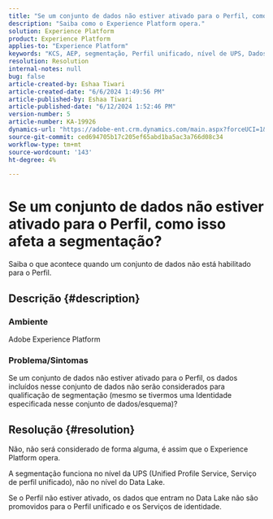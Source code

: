 ```yaml
---
title: "Se um conjunto de dados não estiver ativado para o Perfil, como isso afeta a segmentação?"
description: "Saiba como o Experience Platform opera."
solution: Experience Platform
product: Experience Platform
applies-to: "Experience Platform"
keywords: "KCS, AEP, segmentação, Perfil unificado, nível de UPS, Dados"
resolution: Resolution
internal-notes: null
bug: false
article-created-by: Eshaa Tiwari
article-created-date: "6/6/2024 1:49:56 PM"
article-published-by: Eshaa Tiwari
article-published-date: "6/12/2024 1:52:46 PM"
version-number: 5
article-number: KA-19926
dynamics-url: "https://adobe-ent.crm.dynamics.com/main.aspx?forceUCI=1&pagetype=entityrecord&etn=knowledgearticle&id=d14d60a7-0b24-ef11-840a-0022480bc6eb"
source-git-commit: ced694705b17c205ef65abd1ba5ac3a766d08c34
workflow-type: tm+mt
source-wordcount: '143'
ht-degree: 4%

---
```


# Se um conjunto de dados não estiver ativado para o Perfil, como isso afeta a segmentação?


Saiba o que acontece quando um conjunto de dados não está habilitado para o Perfil.

## Descrição {#description}


### Ambiente

Adobe Experience Platform

### Problema/Sintomas

Se um conjunto de dados não estiver ativado para o Perfil, os dados incluídos nesse conjunto de dados não serão considerados para qualificação de segmentação (mesmo se tivermos uma Identidade especificada nesse conjunto de dados/esquema)?


## Resolução {#resolution}


Não, não será considerado de forma alguma, é assim que o Experience Platform opera.

A segmentação funciona no nível da UPS (Unified Profile Service, Serviço de perfil unificado), não no nível do Data Lake.

Se o Perfil não estiver ativado, os dados que entram no Data Lake não são promovidos para o Perfil unificado e os Serviços de identidade.
